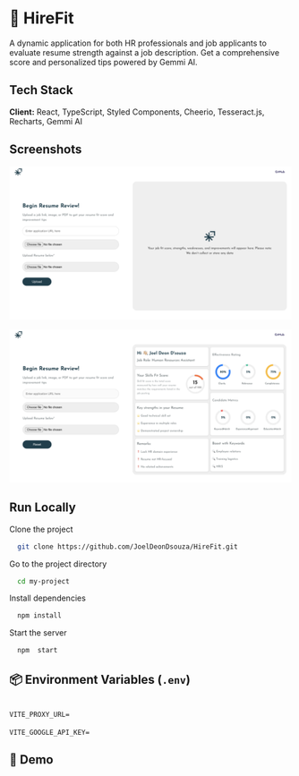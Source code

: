 # 🚀 HireFit

A dynamic application for both HR professionals and job applicants to evaluate resume strength against a job description. Get a comprehensive score and personalized tips powered by Gemmi AI.

## Tech Stack

**Client:** React, TypeScript, Styled Components, Cheerio, Tesseract.js, Recharts, Gemmi AI

## Screenshots

![App Screenshot](/public/ex-img.png)

![App Screenshot](/public/ex2-img.png)

## Run Locally

Clone the project

```bash
  git clone https://github.com/JoelDeonDsouza/HireFit.git
```

Go to the project directory

```bash
  cd my-project
```

Install dependencies

```bash
  npm install
```

Start the server

```bash
  npm  start
```

## 📦 Environment Variables (`.env`)

```env

VITE_PROXY_URL=

VITE_GOOGLE_API_KEY=

```

## 🔗 Demo
